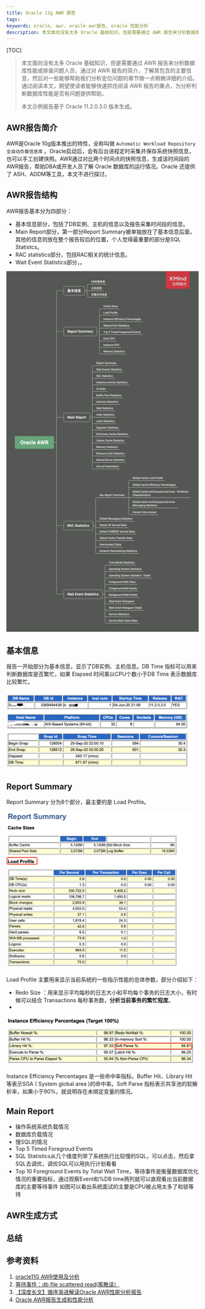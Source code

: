 ```yaml
---
title: Oracle 11g AWR 报告
tags:
keywords: oracle, awr, oracle awr报告, oracle 性能分析
description: 本文面向没有太多 Oracle 基础知识，但是需要通过 AWR 报告来分析数据库性能或排查问题人员，通过对 AWR 报告的简介，了解其包含的主要信息，然后对一些能够帮助我们分析定位问题的章节做一点稍微详细的介绍。
---
```


[TOC]

> 本文面向没有太多 Oracle 基础知识，但是需要通过 AWR 报告来分析数据库性能或排查问题人员，通过对 AWR 报告的简介，了解其包含的主要信息，然后对一些能够帮助我们分析定位问题的章节做一点稍微详细的介绍。通过阅读本文，期望使读者能够快速抓住阅读 AWR 报告的重点，为分析判断数据库性能是否有问题提供帮助。
>
> 本文示例报告基于 Oracle 11.2.0.3.0 版本生成。

## AWR报告简介

AWR是Oracle 10g版本推出的特性，全称叫做 `Automatic Workload Repository 全自动负载信息库` 。Oracle启动后，会有后台进程定时采集并保存系统快照信息，也可以手工创建快照。AWR通过对比两个时间点的快照信息，生成该时间段的AWR报告，帮助DBA或开发人员了解 Oracle 数据库的运行情况。Oracle 还提供了 ASH、ADDM等工具，本文不进行探讨。

## AWR报告结构

AWR报告基本分为四部分：

* 基本信息部分，包括了DB实例、主机的信息以及报告采集时间段的信息。
* Main Report部分，第一部分Report Summary被单独放在了基本信息后面，其他的信息则放在整个报告较后的位置，个人觉得最重要的部分是SQL Statistcs。
* RAC statistics部分，包括RAC相关的统计信息。
* Wait Event Statistics部分，。

![oracle-awr](20201001-quick-view-of-oracle-awr-report/oracle-awr.png)

## 基本信息

报告一开始部分为基本信息，显示了DB实例、主机信息。DB Time 指标可以用来判断数据库是否繁忙，如果 Elapsed 时间乘以CPU个数小于DB Time 表示数据库比较繁忙。

![image-20201114204633451](20201001-quick-view-of-oracle-awr-report/image-20201114204633451.png)

## Report Summary

Report Summary 分为8个部分，最主要的是 Load Profile。

![image-20201114210820610](20201001-quick-view-of-oracle-awr-report/image-20201114210820610.png)

Load Profile 主要用来显示当前系统的一些指示性能的总体参数，部分介绍如下：

* Redo Size ：用来显示平均每秒的日志大小和平均每个事务的日志大小，有时候可以结合 Transactions 每秒事务数，**分析当前事务的繁忙程度**。
* 

![image-20201114211235356](20201001-quick-view-of-oracle-awr-report/image-20201114211235356.png)

Instance Efficiency Percentages 是一些命中率指标。Buffer Hit、Library Hit 等表示SGA ( System global area )的命中率。Soft Parse 指标表示共享池的软解析率，如果小于90%，就说明存在未绑定变量的情况。

## Main Report

* 操作系统系统负载情况
* 数据库负载情况
* 慢SQL的情况
* Top 5 Timed Foregroud Events
* SQL Statistics从几个维度列举了系统执行比较慢的SQL，可以点击，然后拿SQL去调优，调优SQL可以用执行计划看看
* Top 10 Foreground Events by Total Wait Time，等待事件是衡量数据库优化情况的重要指标，通过观察Event和%DB time两列就可以直观看出当前数据库的主要等待事件
  如图可以看出系统面试的主要是CPU被占用太多了和锁等待

## AWR生成方式



## 总结



## 参考资料

1. [oracle11G AWR使用及分析](https://www.cnblogs.com/david-zhang-index/archive/2012/08/21/2649252.html)
2. [等待事件：db file scattered read(离散读）](https://blog.csdn.net/haojiubujian920416/article/details/81506982)
3. [【深度长文】循序渐进解读Oracle AWR性能分析报告](https://mp.weixin.qq.com/s/48pYtwLO1YpFnUtpMojbfQ)
4. [Oracle AWR报告生成和性能分析](https://www.cnblogs.com/mzq123/p/10741208.html)

